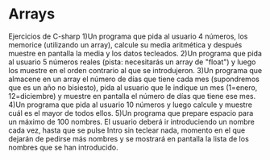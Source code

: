 # Arrays
Ejercicios de C-sharp
1)Un programa que pida al usuario 4 números, los memorice (utilizando un array), calcule su media aritmética y después muestre en pantalla la media y los datos tecleados.
2)Un programa que pida al usuario 5 números reales (pista: necesitarás un array de "float") y luego los muestre en el orden contrario al que se introdujeron.
3)Un programa que almacene en un array el número de días que tiene cada mes (supondremos que es un año no bisiesto), pida al usuario que le indique un mes (1=enero, 12=diciembre)
y muestre en pantalla el número de días que tiene ese mes.
4)Un programa que pida al usuario 10 números y luego calcule y muestre cuál es el mayor de todos ellos.
5)Un programa que prepare espacio para un máximo de 100 nombres. El usuario deberá ir introduciendo un nombre cada vez, hasta que se pulse Intro sin teclear nada,
momento en el que dejarán de pedirse más nombres y se mostrará en pantalla la lista de los nombres que se han introducido.
